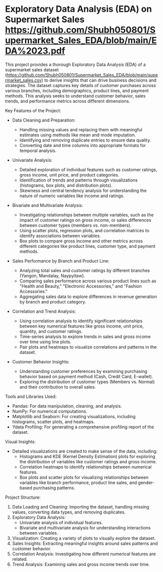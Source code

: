 
# Exploratory Data Analysis (EDA) on Supermarket Sales https://github.com/Shubh050801/Supermarket_Sales_EDA/blob/main/EDA%2023.pdf

This project provides a thorough Exploratory Data Analysis (EDA) of a supermarket sales dataset (https://github.com/Shubh050801/Supermarket_Sales_EDA/blob/main/supermarket_sales.csv) to derive insights that can drive business decisions and strategies. The dataset captures key details of customer purchases across various branches, including demographics, product lines, and payment methods. This analysis seeks to understand customer behavior, sales trends, and performance metrics across different dimensions.

 Key Features of the Project:
- Data Cleaning and Preparation:
  - Handling missing values and replacing them with meaningful estimates using methods like mean and mode imputation.
  - Identifying and removing duplicate entries to ensure data quality.
  - Converting date and time columns into appropriate formats for temporal analysis.
  
- Univariate Analysis:
  - Detailed exploration of individual features such as customer ratings, gross income, unit price, and product categories.
  - Identification of trends and patterns through visualizations (histograms, box plots, and distribution plots).
  - Skewness and central tendency analysis for understanding the nature of numeric variables like income and ratings.

- Bivariate and Multivariate Analysis:
  - Investigating relationships between multiple variables, such as the impact of customer ratings on gross income, or sales differences between customer types (members vs. non-members).
  - Using scatter plots, regression plots, and correlation matrices to identify associations between variables.
  - Box plots to compare gross income and other metrics across different categories like product lines, customer type, and payment methods.

- Sales Performance by Branch and Product Line:
  - Analyzing total sales and customer ratings by different branches (Yangon, Mandalay, Naypyitaw).
  - Comparing sales performance across various product lines such as "Health and Beauty," "Electronic Accessories," and "Fashion Accessories."
  - Aggregating sales data to explore differences in revenue generation by branch and product category.

- Correlation and Trend Analysis:
  - Using correlation analysis to identify significant relationships between key numerical features like gross income, unit price, quantity, and customer ratings.
  - Time-series analysis to explore trends in sales and gross income over time using line plots.
  - Pair plots and heatmaps to visualize correlations and patterns in the dataset.

- Customer Behavior Insights:
  - Understanding customer preferences by examining purchasing behavior based on payment method (Cash, Credit Card, E-wallet).
  - Exploring the distribution of customer types (Members vs. Normal) and their contribution to overall sales.

Tools and Libraries Used:
- Pandas: For data manipulation, cleaning, and analysis.
- NumPy: For numerical computations.
- Matplotlib and Seaborn: For creating visualizations, including histograms, scatter plots, and heatmaps.
- Ydata Profiling: For generating a comprehensive profiling report of the dataset.
  
Visual Insights:
- Detailed visualizations are created to make sense of the data, including:
  - Histograms and KDE (Kernel Density Estimation) plots for exploring the distribution of variables like customer ratings and gross income.
  - Correlation heatmaps to identify relationships between numerical features.
  - Box plots and scatter plots for visualizing relationships between variables like branch performance, product line sales, and gender-based purchasing patterns.

Project Structure:
1. Data Loading and Cleaning: Importing the dataset, handling missing values, converting data types, and removing duplicates.
2. Exploratory Data Analysis:
   - Univariate analysis of individual features.
   - Bivariate and multivariate analysis for understanding interactions between variables.
3. Visualization: Creating a variety of plots to visually explore the dataset.
4. Sales Insights: Extracting meaningful insights around sales patterns and customer behavior.
5. Correlation Analysis: Investigating how different numerical features are related.
6. Trend Analysis: Examining sales and gross income trends over time.
